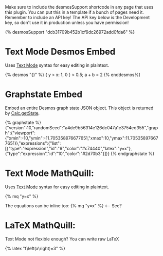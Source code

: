 <!DOCTYPE html>

Make sure to include the desmosSupport shortcode in any page that uses this plugin. You can put this in a template if a bunch of pages need it. Remember to include an API key! The API key below is the Development key, so don't use it in production unless you have permission!

{% desmosSupport "dcb31709b452b1cf9dc26972add0fda6" %}

<style>

.eleventy-desmos-dcg-container {
  height: 30vh;
}
</style>

# Text Mode Desmos Embed

Uses [Text Mode](https://www.desmodder.com/text-mode/) syntax for easy editing in plaintext.

{% desmos "{}" %}
{ y > x: 1, 0 } > 0.5;
a + b = 2
{% enddesmos%}

# Graphstate Embed

Embed an entire Desmos graph state JSON object. This object is returned by [Calc.getState](https://www.desmos.com/api/v1.8/docs/index.html#document-saving-and-loading).

{% graphstate %}
{"version":10,"randomSeed":"a4de9b56314e126dc047a1e3754ed355","graph":{"viewport":{"xmin":-10,"ymin":-11.705358976677651,"xmax":10,"ymax":11.705358976677651}},"expressions":{"list":[{"type":"expression","id":"9","color":"#c74440","latex":"y=x"},{"type":"expression","id":"10","color":"#2d70b3"}]}}
{% endgraphstate %}

# Text Mode MathQuill:

Uses [Text Mode](https://www.desmodder.com/text-mode/) syntax for easy editing in plaintext.

{% mq "y=x" %}

The equations can be inline too: {% mq "y=x" %} &lt;-- See?

# LaTeX MathQuill:

Text Mode not flexible enough? You can write raw LaTeX

{% latex "f\\left(x\\right)=3" %}
